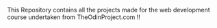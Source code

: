 This Repository contains all the projects made for the web development course undertaken from TheOdinProject.com !!
